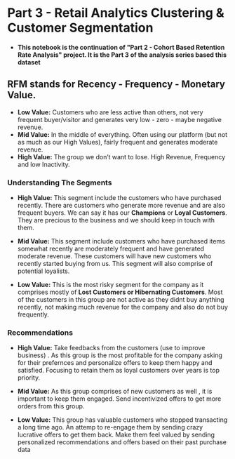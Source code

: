 # Part 3 - Retail Analytics Clustering & Customer Segmentation

* **This notebook is the continuation of "Part 2 - Cohort Based Retention Rate Analysis" project. It is the Part 3 of the analysis series based this dataset**

## RFM stands for Recency - Frequency - Monetary Value.
* **Low Value:** Customers who are less active than others, not very frequent buyer/visitor and generates very low - zero - maybe negative revenue.
* **Mid Value:** In the middle of everything. Often using our platform (but not as much as our High Values), fairly frequent and generates moderate revenue.
* **High Value:** The group we don’t want to lose. High Revenue, Frequency and low Inactivity.

### Understanding The Segments
* **High Value:**  This segment include the customers who have purchased recently. There are customers who generate more revenue and are also frequent buyers. We can say it has our **Champions** or **Loyal Customers**. They are precious to the business and we should keep in touch with them.

* **Mid Value:** This segment include customers who have purchased items somewhat recently are moderately frequent and have generated moderate revenue. These customers will have new customers who recently started buying from us. This segment will also comprise of potential loyalists.

* **Low Value:** This is the most risky segment for the company as it comprises mostly of **Lost Customers or Hibernating Customers**. Most of the customers in this  group are not active as they didnt buy anything recently, not making much revenue for the company and also do not buy frequently.

### Recommendations 
* **High Value:**  Take feedbacks from the customers (use to improve business) . As this group is the most profitable for the company asking for their prefernces and personalize offers to keep them happy and satisfied. Focusing to retain them as loyal customers over years is top priority.

* **Mid Value:** As this group comprises of new customers as well , it is important to keep them engaged. Send incentivized offers to get more orders from this group.

* **Low Value:** This group has valuable customers who stopped transacting a long time ago. An attemp to re-engage them by sending crazy lucrative offers to get them back. Make them feel valued by sending personalized recommendations and offers based on their past purchase data
 
